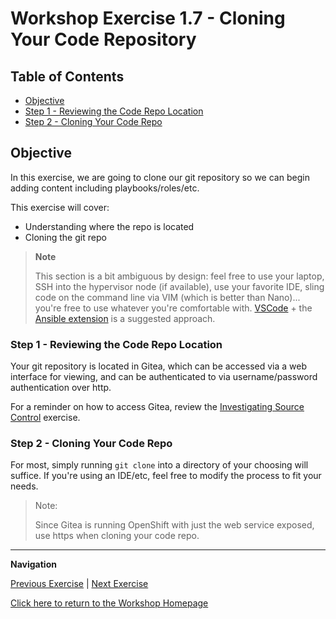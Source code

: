 # Workshop Exercise 1.7 - Cloning Your Code Repository

## Table of Contents

* [Objective](#objective)
* [Step 1 - Reviewing the Code Repo Location](#step-1---reviewing-the-code-repo-location)
* [Step 2 - Cloning Your Code Repo](#step-2---cloning-your-code-repo)

## Objective

In this exercise, we are going to clone our git repository so we can begin adding content including playbooks/roles/etc.

This exercise will cover:

* Understanding where the repo is located
* Cloning the git repo

> **Note**
>
> This section is a bit ambiguous by design: feel free to use your laptop, SSH into the hypervisor node (if available), use your favorite IDE, sling code on the command line via VIM (which is better than Nano)... you're free to use whatever you're comfortable with. [VSCode](https://code.visualstudio.com/docs/setup/linux) + the [Ansible extension](https://marketplace.visualstudio.com/items?itemName=redhat.ansible) is a suggested approach.

### Step 1 - Reviewing the Code Repo Location

Your git repository is located in Gitea, which can be accessed via a web interface for viewing, and can be authenticated to via username/password authentication over http.

For a reminder on how to access Gitea, review  the [Investigating Source Control](../1.6-gitea-intro) exercise.

### Step 2 - Cloning Your Code Repo

For most, simply running `git clone` into a directory of your choosing will suffice. If you're using an IDE/etc, feel free to modify the process to fit your needs.

> Note:
>
> Since Gitea is running OpenShift with just the web service exposed, use https when cloning your code repo.

---
**Navigation**

[Previous Exercise](../1.6-gitea-intro) | [Next Exercise](../1.8-login-to-ocp/)

[Click here to return to the Workshop Homepage](../README.md)
